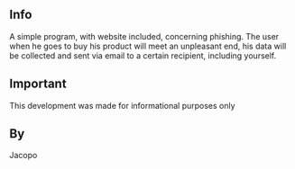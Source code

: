 ## Info
A simple program, with website included, concerning phishing. The user when he goes to buy his product will meet an unpleasant end, his data will be collected and sent via email to a certain recipient, including yourself.

## Important
This development was made for informational purposes only

## By
Jacopo
